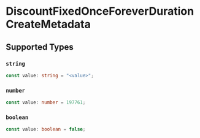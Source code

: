 # DiscountFixedOnceForeverDurationCreateMetadata


## Supported Types

### `string`

```typescript
const value: string = "<value>";
```

### `number`

```typescript
const value: number = 197761;
```

### `boolean`

```typescript
const value: boolean = false;
```

